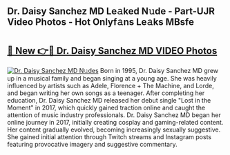## Dr. Daisy Sanchez MD Le𝚊ked N𝚞de - Part-UJR Video Photos - Hot Onlyf𝚊ns Le𝚊ks MBsfe

# <h2><a href="http://ab52465.deff.icu/?id=Dr.+Daisy+Sanchez+MD">🔗 New 👉🔴 Dr. Daisy Sanchez MD VIDEO Photos</a></h2>

[![Dr. Daisy Sanchez MD N𝚞des](https://i.imgur.com/rIISA9y.gif)](http://ab52465.deff.icu/?id=Dr.+Daisy+Sanchez+MD)
Born in 1995, Dr. Daisy Sanchez MD grew up in a musical family and began singing at a young age. She was heavily influenced by artists such as Adele, Florence + The Machine, and Lorde, and began writing her own songs as a teenager. After completing her education, Dr. Daisy Sanchez MD released her debut single "Lost in the Moment" in 2017, which quickly gained traction online and caught the attention of music industry professionals. Dr. Daisy Sanchez MD began her online journey in 2017, initially creating cosplay and gaming-related content. Her content gradually evolved, becoming increasingly sexually suggestive. She gained initial attention through Twitch streams and Instagram posts featuring provocative imagery and suggestive commentary.
